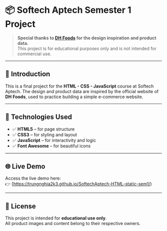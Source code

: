 # 📦 Softech Aptech Semester 1 Project

> **Special thanks to [DH Foods](https://dhfoods.com.vn/vn/san-pham.html) for the design inspiration and product data.**  
> This project is for educational purposes only and is not intended for commercial use.

---

## 📝 Introduction

This is a final project for the **HTML - CSS - JavaScript** course at Softech Aptech. The design and product data are inspired by the official website of **DH Foods**, used to practice building a simple e-commerce website.

---

## 🔧 Technologies Used

- ✅ **HTML5** – for page structure
- ✅ **CSS3** – for styling and layout
- ✅ **JavaScript** – for interactivity and logic
- ✅ **Font Awesome** – for beautiful icons

---

## 🌐 Live Demo

Access the live demo here:  
👉 [https://trungnghia2k3.github.io/SoftechAptech-HTML-static-sem1/)

---

## 📄 License

This project is intended for **educational use only**.  
All product images and content belong to their respective owners.
